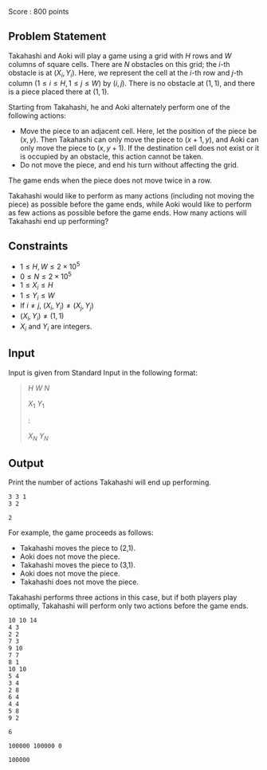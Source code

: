 Score : $800$ points

## Problem Statement

Takahashi and Aoki will play a game using a grid with $H$ rows and $W$ columns of square cells.
There are $N$ obstacles on this grid; the $i$-th obstacle is at $(X_i,Y_i)$.
Here, we represent the cell at the $i$-th row and $j$-th column $(1 \leq i \leq H, 1 \leq j \leq W)$ by $(i,j)$.
There is no obstacle at $(1,1)$, and there is a piece placed there at $(1,1)$.

Starting from Takahashi, he and Aoki alternately perform one of the following actions:

- Move the piece to an adjacent cell.
    Here, let the position of the piece be $(x,y)$. Then Takahashi can only move the piece to $(x+1,y)$, and Aoki can only move the piece to $(x,y+1)$.
    If the destination cell does not exist or it is occupied by an obstacle, this action cannot be taken.
- Do not move the piece, and end his turn without affecting the grid.

The game ends when the piece does not move twice in a row.

Takahashi would like to perform as many actions (including not moving the piece) as possible before the game ends, while Aoki would like to perform as few actions as possible before the game ends.
How many actions will Takahashi end up performing?

## Constraints

- $1 \leq H,W \leq 2\times 10^5$
- $0 \leq N \leq 2\times 10^5$
- $1 \leq X_i \leq H$
- $1 \leq Y_i \leq W$
- If $i \neq j$, $(X_i,Y_i) \neq (X_j,Y_j)$
- $(X_i,Y_i) \neq (1,1)$
- $X_i$ and $Y_i$ are integers.

## Input

Input is given from Standard Input in the following format:

> $H$ $W$ $N$
> 
> $X_1$ $Y_1$
> 
> $:$
> 
> $X_N$ $Y_N$

## Output

Print the number of actions Takahashi will end up performing.

```input1
3 3 1
3 2
```

```output1
2
```

For example, the game proceeds as follows:

- Takahashi moves the piece to (2,1).
- Aoki does not move the piece.
- Takahashi moves the piece to (3,1).
- Aoki does not move the piece.
- Takahashi does not move the piece.

Takahashi performs three actions in this case, but if both players play optimally, Takahashi will perform only two actions before the game ends.

```input2
10 10 14
4 3
2 2
7 3
9 10
7 7
8 1
10 10
5 4
3 4
2 8
6 4
4 4
5 8
9 2
```

```output2
6
```

```input3
100000 100000 0
```

```output3
100000
```